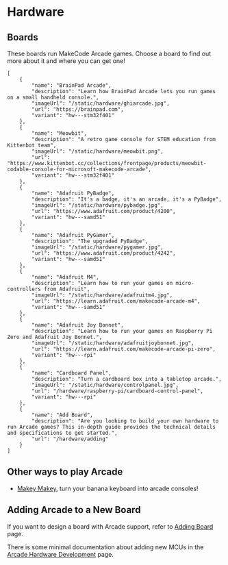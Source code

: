# Hardware

## Boards

These boards run MakeCode Arcade games. Choose a board to find out more about it and where you can get one!

```codecard
[
    {
        "name": "BrainPad Arcade",
        "description": "Learn how BrainPad Arcade lets you run games on a small handheld console.",
        "imageUrl": "/static/hardware/ghiarcade.jpg",
        "url": "https://brainpad.com",
        "variant": "hw---stm32f401"
    },
    {
        "name": "Meowbit",
        "description": "A retro game console for STEM education from Kittenbot team",
        "imageUrl": "/static/hardware/meowbit.png",
        "url": "https://www.kittenbot.cc/collections/frontpage/products/meowbit-codable-console-for-microsoft-makecode-arcade",
        "variant": "hw---stm32f401"
    },
    {
        "name": "Adafruit PyBadge",
        "description": "It's a badge, it's an arcade, it's a PyBadge",
        "imageUrl": "/static/hardware/pybadge.jpg",
        "url": "https://www.adafruit.com/product/4200",
        "variant": "hw---samd51"
    },
    {
        "name": "Adafruit PyGamer",
        "description": "The upgraded PyBadge",
        "imageUrl": "/static/hardware/pygamer.jpg",
        "url": "https://www.adafruit.com/product/4242",
        "variant": "hw---samd51"
    },
    {
        "name": "Adafruit M4",
        "description": "Learn how to run your games on micro-controllers from Adafruit",
        "imageUrl": "/static/hardware/adafruitm4.jpg",
        "url": "https://learn.adafruit.com/makecode-arcade-m4",
        "variant": "hw---samd51"
    },
    {
        "name": "Adafruit Joy Bonnet",
        "description": "Learn how to run your games on Raspberry Pi Zero and Adafruit Joy Bonnet.",
        "imageUrl": "/static/hardware/adafruitjoybonnet.jpg",
        "url": "https://learn.adafruit.com/makecode-arcade-pi-zero",
        "variant": "hw---rpi"
    },
    {
        "name": "Cardboard Panel",
        "description": "Turn a cardboard box into a tabletop arcade.",
        "imageUrl": "/static/hardware/controlpanel.jpg",
        "url": "/hardware/raspberry-pi/cardboard-control-panel",
        "variant": "hw---rpi"
    },
    {
        "name": "Add Board",
        "description": "Are you looking to build your own hardware to run Arcade games? This in-depth guide provides the technical details and specifications to get started.",
        "url": "/hardware/adding"
    }
]
```

## Other ways to play Arcade

* [Makey Makey](/hardware/makey-makey), turn your banana keyboard into arcade consoles!

## Adding Arcade to a New Board

If you want to design a board with Arcade support, refer to [Adding Board](/hardware/adding) page.

There is some minimal documentation about adding new MCUs in the
[Arcade Hardware Development](/hardware/dev) page.

